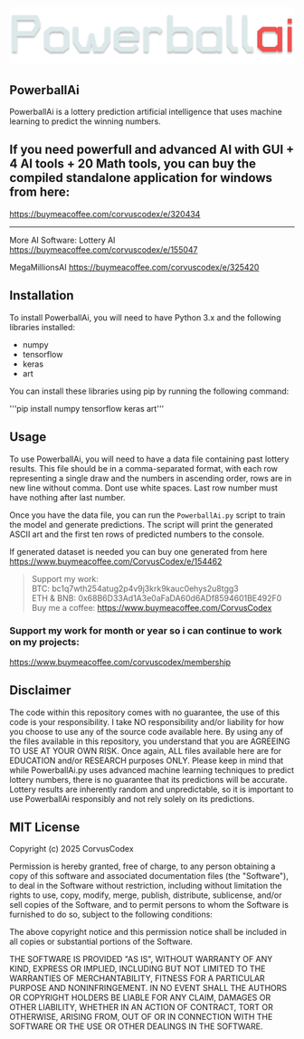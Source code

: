 <p align="center">
  <img src="https://github.com/CorvusCodex/PowerballAi/blob/main/PowerballAI.png?raw=true">
</p>

## PowerballAi

PowerballAi is a lottery prediction artificial intelligence that uses machine learning to predict the winning numbers.

## If you need powerfull and advanced AI with GUI + 4 AI tools + 20 Math tools, you can buy the compiled standalone application for windows from here:
https://buymeacoffee.com/corvuscodex/e/320434
 
------
More AI Software:
Lottery AI
https://buymeacoffee.com/corvuscodex/e/155047

MegaMillionsAI
https://buymeacoffee.com/corvuscodex/e/325420


## Installation

To install PowerballAi, you will need to have Python 3.x and the following libraries installed:
- numpy
- tensorflow
- keras
- art

You can install these libraries using pip by running the following command:

'''pip install numpy tensorflow keras art'''

## Usage

To use PowerballAi, you will need to have a data file containing past lottery results. This file should be in a comma-separated format, with each row representing a single draw and the numbers in ascending order, rows are in new line without comma. Dont use white spaces. Last row number must have nothing after last number.

Once you have the data file, you can run the `PowerballAi.py` script to train the model and generate predictions. The script will print the generated ASCII art and the first ten rows of predicted numbers to the console.

If generated dataset is needed you can buy one generated from here
https://www.buymeacoffee.com/CorvusCodex/e/154462

>Support my work:<br>
>BTC: bc1q7wth254atug2p4v9j3krk9kauc0ehys2u8tgg3<br>
>ETH & BNB: 0x68B6D33Ad1A3e0aFaDA60d6ADf8594601BE492F0<br>
>Buy me a coffee: https://www.buymeacoffee.com/CorvusCodex

### Support my work for month or year so i can continue to work on my projects:
https://www.buymeacoffee.com/corvuscodex/membership

## Disclaimer

The code within this repository comes with no guarantee, the use of this code is your responsibility. I take NO responsibility and/or liability for how you choose to use any of the source code available here. By using any of the files available in this repository, you understand that you are AGREEING TO USE AT YOUR OWN RISK. Once again, ALL files available here are for EDUCATION and/or RESEARCH purposes ONLY.
Please keep in mind that while PowerballAi.py uses advanced machine learning techniques to predict lottery numbers, there is no guarantee that its predictions will be accurate. Lottery results are inherently random and unpredictable, so it is important to use PowerballAi responsibly and not rely solely on its predictions.


## MIT License

Copyright (c) 2025 CorvusCodex

Permission is hereby granted, free of charge, to any person obtaining a copy
of this software and associated documentation files (the "Software"), to deal
in the Software without restriction, including without limitation the rights
to use, copy, modify, merge, publish, distribute, sublicense, and/or sell
copies of the Software, and to permit persons to whom the Software is
furnished to do so, subject to the following conditions:

The above copyright notice and this permission notice shall be included in all
copies or substantial portions of the Software.

THE SOFTWARE IS PROVIDED "AS IS", WITHOUT WARRANTY OF ANY KIND, EXPRESS OR
IMPLIED, INCLUDING BUT NOT LIMITED TO THE WARRANTIES OF MERCHANTABILITY,
FITNESS FOR A PARTICULAR PURPOSE AND NONINFRINGEMENT. IN NO EVENT SHALL THE
AUTHORS OR COPYRIGHT HOLDERS BE LIABLE FOR ANY CLAIM, DAMAGES OR OTHER
LIABILITY, WHETHER IN AN ACTION OF CONTRACT, TORT OR OTHERWISE, ARISING FROM,
OUT OF OR IN CONNECTION WITH THE SOFTWARE OR THE USE OR OTHER DEALINGS IN THE
SOFTWARE.


